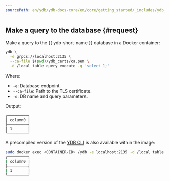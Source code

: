 ```yaml
---
sourcePath: en/ydb/ydb-docs-core/en/core/getting_started/_includes/ydb_docker/04_request.md
---
```

## Make a query to the database {#request}

Make a query to the {{ ydb-short-name }} database in a Docker container:

```bash
ydb \
  -e grpcs://localhost:2135 \
  --ca-file $(pwd)/ydb_certs/ca.pem \
  -d /local table query execute -q 'select 1;'
```

Where:

* `-e`: Database endpoint.
* `--ca-file`: Path to the TLS certificate.
* `-d`: DB name and query parameters.

Output:

```text
┌─────────┐
| column0 |
├─────────┤
| 1       |
└─────────┘
```

A precompiled version of the [YDB CLI](../../../reference/ydb-cli/index.md) is also available within the image:

```bash
sudo docker exec <CONTAINER-ID> /ydb -e localhost:2135 -d /local table query execute -q 'select 1;'
┌─────────┐
| column0 |
├─────────┤
| 1       |
└─────────┘
```